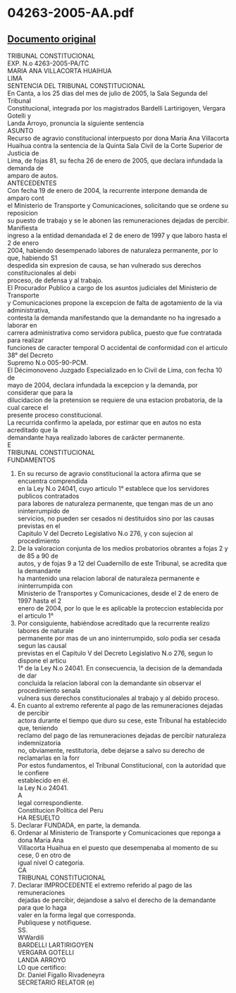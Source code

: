 
04263-2005-AA.pdf
=================
  
[Documento original](https://tc.gob.pe/jurisprudencia/2005/04263-2005-AA.pdf)  
---  
TRIBUNAL CONSTITUCIONAL  
EXP. N.o 4263-2005-PA/TC  
MARIA ANA VILLACORTA HUAIHUA  
LIMA  
SENTENCIA DEL TRIBUNAL CONSTITUCIONAL  
En Canta, a los 25 dias del mes de julio de 2005, la Sala Segunda del Tribunal  
Constitucional, integrada por los magistrados Bardelli Lartirigoyen, Vergara Gotelli y  
Landa Arroyo, pronuncia la siguiente sentencia  
ASUNTO  
Recurso de agravio constitucional interpuesto por dona Maria Ana Villacorta  
Huaihua contra la sentencia de la Quinta Sala Civil de la Corte Superior de Justicia de  
Lima, de fojas 81, su fecha 26 de enero de 2005, que declara infundada la demanda de  
amparo de autos.  
ANTECEDENTES  
Con fecha 19 de enero de 2004, la recurrente interpone demanda de amparo cont  
el Ministerio de Transporte y Comunicaciones, solicitando que se ordene su reposicion  
su puesto de trabajo y se le abonen las remuneraciones dejadas de percibir. Manifiesta  
ingreso a la entidad demandada el 2 de enero de 1997 y que laboro hasta el 2 de enero  
2004, habiendo desempenado labores de naturaleza permanente, por lo que, habiendo S1  
despedida sin expresion de causa, se han vulnerado sus derechos constitucionales al debi  
proceso, de defensa y al trabajo.  
El Procurador Publico a cargo de los asuntos judiciales del Ministerio de Transporte  
y Comunicaciones propone la excepcion de falta de agotamiento de la via administrativa,  
contesta la demanda manifestando que la demandante no ha ingresado a laborar en  
carrera administrativa como servidora publica, puesto que fue contratada para realizar  
funciones de caracter temporal O accidental de conformidad con el articulo 38° del Decreto  
Supremo N.o 005-90-PCM.  
El Décimonoveno Juzgado Especializado en lo Civil de Lima, con fecha 10 de  
mayo de 2004, declara infundada la excepcion y la demanda, por considerar que para la  
dilucidacion de la pretension se requiere de una estacion probatoria, de la cual carece el  
presente proceso constitucional.  
La recurrida confirmo la apelada, por estimar que en autos no esta acreditado que la  
demandante haya realizado labores de carâcter permanente.  
E  
TRIBUNAL CONSTITUCIONAL  
FUNDAMENTOS  
1. En su recurso de agravio constitucional la actora afirma que se encuentra comprendida  
en la Ley N.o 24041, cuyo articulo 1° establece que los servidores publicos contratados  
para labores de naturaleza permanente, que tengan mas de un ano ininterrumpido de  
servicios, no pueden ser cesados ni destituidos sino por las causas previstas en el  
Capitulo V del Decreto Legislativo N.o 276, y con sujecion al procedimiento  
2. De la valoracion conjunta de los medios probatorios obrantes a fojas 2 y de 85 a 90 de  
autos, y de fojas 9 a 12 del Cuadernillo de este Tribunal, se acredita que la demandante  
ha mantenido una relacion laboral de naturaleza permanente e ininterrumpida con  
Ministerio de Transportes y Comunicaciones, desde el 2 de enero de 1997 hasta el 2  
enero de 2004, por lo que le es aplicable la proteccion establecida por el articulo 1°  
3. Por consiguiente, habiéndose acreditado que la recurrente realizo labores de naturale  
permanente por mas de un ano ininterrumpido, solo podia ser cesada segun las causal  
previstas en el Capitulo V del Decreto Legislativo N.o 276, segun lo dispone el articu  
1° de la Ley N.o 24041. En consecuencia, la decision de la demandada de dar  
concluida la relacion laboral con la demandante sin observar el procedimiento senala  
vulnera sus derechos constitucionales al trabajo y al debido proceso.  
4. En cuanto al extremo referente al pago de las remuneraciones dejadas de percibir  
actora durante el tiempo que duro su cese, este Tribunal ha establecido que, teniendo  
reclamo del pago de las remuneraciones dejadas de percibir naturaleza indemnizatoria  
no, obviamente, restitutoria, debe dejarse a salvo su derecho de reclamarlas en la forr  
Por estos fundamentos, el Tribunal Constitucional, con la autoridad que le confiere  
establecido en él.  
la Ley N.o 24041.  
A  
legal correspondiente.  
Constitucion Politica del Peru  
HA RESUELTO  
1. Declarar FUNDADA, en parte, la demanda.  
2. Ordenar al Ministerio de Transporte y Comunicaciones que reponga a dona Maria Ana  
Villacorta Huaihua en el puesto que desempenaba al momento de su cese, 0 en otro de  
igual nivel O categoria.  
CA  
TRIBUNAL CONSTITUCIONAL  
3. Declarar IMPROCEDENTE el extremo referido al pago de las remuneraciones  
dejadas de percibir, dejandose a salvo el derecho de la demandante para que lo haga  
valer en la forma legal que corresponda.  
Publiquese y notifiquese.  
SS.  
WWardili  
BARDELLI LARTIRIGOYEN  
VERGARA GOTELLI  
LANDA ARROYO  
LO que certifico:  
Dr. Daniel Figallo Rivadeneyra  
SECRETARIO RELATOR (e)